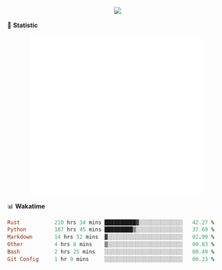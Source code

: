 <!-- https://github.com/DenverCoder1/readme-typing-svg -->
<p align="center">
<img src="https://readme-typing-svg.demolab.com?font=Orbitron&size=25&pause=1000&center=true&vCenter=true&random=false&width=600&lines=Welcome+to+my+GitHub+profile+page!" />


🌟 **Statistic**

<p align="center">
  <img width="400" align="top" src="https://github.com/fllesser/fllesser/blob/main/left.svg" />
  <img width="400" align="top" src="https://github.com/fllesser/fllesser/blob/main/right.svg" />
</p>


📊 **Wakatime**

<!--START_SECTION:waka-->

```ruby
Rust           210 hrs 34 mins ██████████▓░░░░░░░░░░░░░░   42.27 %
Python         187 hrs 45 mins █████████▒░░░░░░░░░░░░░░░   37.69 %
Markdown       14 hrs 52 mins  ▓░░░░░░░░░░░░░░░░░░░░░░░░   02.99 %
Other          4 hrs 8 mins    ▒░░░░░░░░░░░░░░░░░░░░░░░░   00.83 %
Bash           2 hrs 25 mins   ░░░░░░░░░░░░░░░░░░░░░░░░░   00.49 %
Git Config     1 hr 9 mins     ░░░░░░░░░░░░░░░░░░░░░░░░░   00.23 %
```

<!--END_SECTION:waka-->


